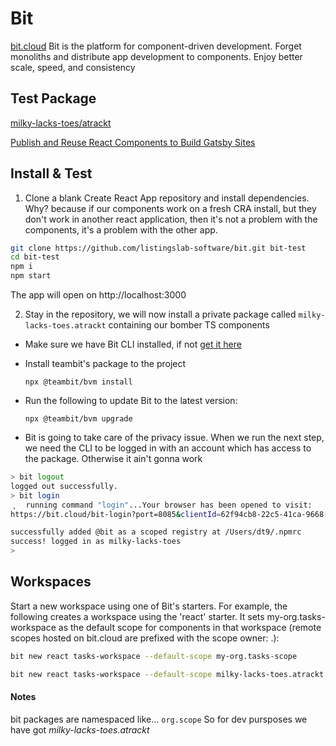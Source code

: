 # Bit

[bit.cloud](https://bit.cloud) Bit is the platform for component-driven development. Forget monoliths and distribute app development to components. Enjoy better scale, speed, and consistency


## Test Package

[milky-lacks-toes/atrackt](https://bit.cloud/milky-lacks-toes/atrackt)

[Publish and Reuse React Components to Build Gatsby Sites](https://blog.bitsrc.io/publish-and-reuse-react-components-to-build-gatsby-sites-faster-7c08c63e6198)

## Install & Test

1. Clone a blank Create React App repository and install dependencies. Why? because if our components work on a fresh CRA install, but they don't work in another react application, then it's not a problem with the components, it's a problem with the other app.

```bash
git clone https://github.com/listingslab-software/bit.git bit-test
cd bit-test
npm i
npm start
```
The app will open on http://localhost:3000

2. Stay in the repository, we will now install a private package called `milky-lacks-toes.atrackt` containing our bomber TS components

- Make sure we have Bit CLI installed, if not [get it here](https://www.npmjs.com/package/bit-cli)
- Install teambit's package to the project 

    `npx @teambit/bvm install`

- Run the following to update Bit to the latest version:

    `npx @teambit/bvm upgrade`

- Bit is going to take care of the privacy issue. When we run the next step, we need the CLI to be logged in with an account which has access to the package. Otherwise it ain't gonna work

```bash
> bit logout
logged out successfully.
> bit login 
⢀⠀ running command "login"...Your browser has been opened to visit:
https://bit.cloud/bit-login?port=8085&clientId=62f94cb8-22c5-41ca-9668-6a94c58166c8&responseType=token&deviceName=Chriss-MacBook-Air.local&os=darwin

successfully added @bit as a scoped registry at /Users/dt9/.npmrc
success! logged in as milky-lacks-toes
> 
```
  
## Workspaces

Start a new workspace using one of Bit's starters. For example, the following creates a workspace using the 'react' starter. It sets my-org.tasks-workspace as the default scope for components in that workspace (remote scopes hosted on bit.cloud are prefixed with the scope owner: <owner>.<scope-name>):

```bash
bit new react tasks-workspace --default-scope my-org.tasks-scope

bit new react tasks-workspace --default-scope milky-lacks-toes.atrackt


```

#### Notes

bit packages are namespaced like... `org.scope`
So for dev pursposes we have got *milky-lacks-toes.atrackt*
